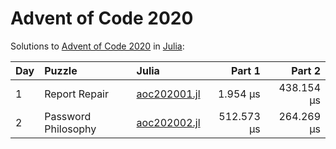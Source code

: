 # Advent of Code 2020

Solutions to [Advent of Code 2020](https://adventofcode.com/2020/) in [Julia](https://julialang.org/):

| Day  | Puzzle              | Julia                                                    |     Part 1 |     Part 2 |
| :--- | :------------------ | :------------------------------------------------------- | ---------: | ---------: |
| 1    | Report Repair       | [aoc202001.jl](2020/01_report_repair/aoc202001.jl)       |   1.954 μs | 438.154 μs |
| 2    | Password Philosophy | [aoc202002.jl](2020/02_password_philosophy/aoc202002.jl) | 512.573 μs | 264.269 μs |
